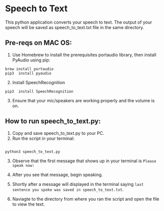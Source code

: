 # Speech to Text

This python application converts your speech to text. The output of your speech will be saved as speech_to_text.txt file in the same directory.

## Pre-reqs on MAC OS:

1. Use Homebrew to install the prerequisites portaudio library, then install PyAudio using pip:
```
brew install portaudio
pip3  install pyaudio
```
2. Install SpeechRecognition 
```
pip3  install SpeechRecognition
```
3. Ensure that your mic/speakers are working properly and the volume is on.

## How to run speech_to_text.py:

1. Copy and save speech_to_text.py to your PC.
2. Run the script in your terminal:
```

python3 speech_to_text.py

```
3.  Observe that the first message that shows up in your terminal is `Please speak now:` 

4. After you see that message, begin speaking.
5. Shortly after a message will displayed in the terminal saying `last sentence you spoke was saved in speech_to_text.txt`.
6. Naviagte to the directory from where you ran the script and open the file to view the text.

